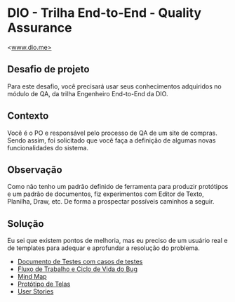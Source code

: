 # DIO - Trilha End-to-End - Quality Assurance

<www.dio.me>

## Desafio de projeto

Para este desafio, você precisará usar seus conhecimentos adquiridos no módulo de QA, da trilha Engenheiro End-to-End da
DIO.

## Contexto

Você é o PO e responsável pelo processo de QA de um site de compras. Sendo assim, foi solicitado que você faça a
definição de algumas novas funcionalidades do sistema.

## Observação

Como não tenho um padrão definido de ferramenta para produzir protótipos e um padrão de documentos, fiz experimentos com
Editor de Texto, Planilha, Draw, etc. De forma a prospectar possíveis caminhos a seguir.

## Solução

Eu sei que existem pontos de melhoria, mas eu preciso de um usuário real e de templates para adequar e aprofundar a
resolução do problema.

- [Documento de Testes com casos de testes](Testes.pdf)
- [Fluxo de Trabalho e Ciclo de Vida do Bug](Fluxos%20de%20Trabalho.pdf)
- [Mind Map](US%201%20-%20Mind%20Map.png)
- [Protótipo de Telas](Protótipos%20de%20Telas.pdf)
- [User Stories](User%20Stories.pdf)

